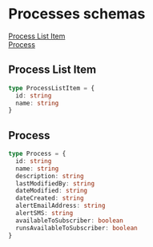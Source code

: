 # Processes schemas

[Process List Item](#process-list-item)  
[Process](#process)  

## Process List Item

```typescript
type ProcessListItem = {
  id: string
  name: string
}
```

## Process

```typescript
type Process = {
  id: string
  name: string
  description: string
  lastModifiedBy: string
  dateModified: string
  dateCreated: string
  alertEmailAddress: string
  alertSMS: string
  availableToSubscriber: boolean
  runsAvailableToSubscriber: boolean
}
```
